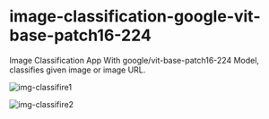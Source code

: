 # image-classification-google-vit-base-patch16-224
 Image Classification App With google/vit-base-patch16-224 Model, classifies given image or image URL.

![img-classifire1](https://github.com/user-attachments/assets/2222f584-f44c-4e65-8f8b-08b15a9f9281)

![img-classifire2](https://github.com/user-attachments/assets/ec9bb484-d05f-4d16-97e3-714ab83cfe8f)
